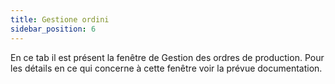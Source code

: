```yaml
---
title: Gestione ordini
sidebar_position: 6
---
```


En ce tab il est présent la fenêtre de Gestion des ordres de production. Pour les détails en ce qui concerne à cette fenêtre voir la prévue documentation.






